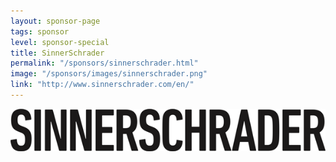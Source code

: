 ```yaml
---
layout: sponsor-page
tags: sponsor
level: sponsor-special
title: SinnerSchrader
permalink: "/sponsors/sinnerschrader.html"
image: "/sponsors/images/sinnerschrader.png"
link: "http://www.sinnerschrader.com/en/"
---
```


<a href="http://www.sinnerschrader.com/en/" target="_blank" rel="nofollow"><img src="/sponsors/images/sinnerschrader.png" class="sponsor-no-text" alt="SinnerSchrader" /></a>
